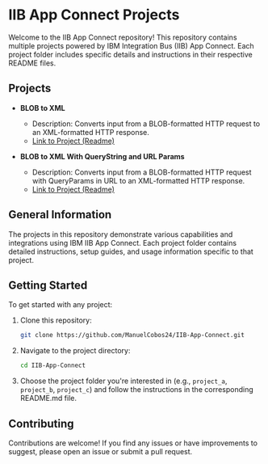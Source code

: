 # IIB App Connect Projects

Welcome to the IIB App Connect repository! This repository contains multiple projects powered by IBM Integration Bus (IIB) App Connect. Each project folder includes specific details and instructions in their respective README files.

## Projects

- **BLOB to XML**
  - Description: Converts input from a BLOB-formatted HTTP request to an XML-formatted HTTP response.
  - [Link to Project (Readme)](./BLOB_TO_XML/README.md)

- **BLOB to XML With QueryString and URL Params**
  - Description: Converts input from a BLOB-formatted HTTP request with QueryParams in URL to an XML-formatted HTTP response.
  - [Link to Project (Readme)](./BLOB_TO_XML_QS_&_P/README.md)

## General Information

The projects in this repository demonstrate various capabilities and integrations using IBM IIB App Connect. Each project folder contains detailed instructions, setup guides, and usage information specific to that project.

## Getting Started

To get started with any project:

1. Clone this repository:
   ```sh
   git clone https://github.com/ManuelCobos24/IIB-App-Connect.git
   ```
2. Navigate to the project directory:
   ```sh
   cd IIB-App-Connect
   ```
3. Choose the project folder you're interested in (e.g., `project_a`, `project_b`, `project_c`) and follow the instructions in the corresponding README.md file.

## Contributing

Contributions are welcome! If you find any issues or have improvements to suggest, please open an issue or submit a pull request.